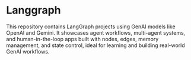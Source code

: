 # Langgraph
This repository contains LangGraph projects using GenAI models like OpenAI and Gemini. It showcases agent workflows, multi-agent systems, and human-in-the-loop apps built with nodes, edges, memory management, and state control, ideal for learning and building real-world GenAI workflows.
